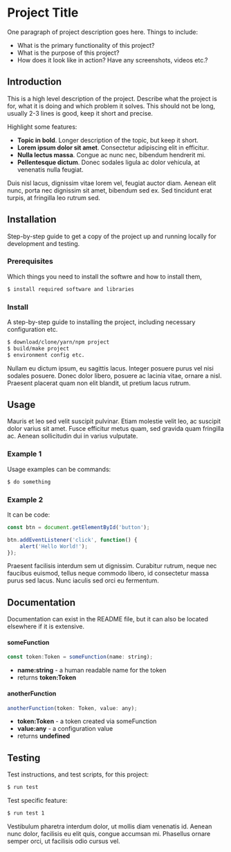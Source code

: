 # Project Title
One paragraph of project description goes here. Things to include:
- What is the primary functionality of this project?
- What is the purpose of this project?
- How does it look like in action? Have any screenshots, videos etc.?

## Introduction
This is a high level description of the project. Describe what the project is for, what it is doing and which problem it solves. This should not be long, usually 2-3 lines is good, keep it short and precise.

Highlight some features:
- **Topic in bold**. Longer description of the topic, but keep it short.
- **Lorem ipsum dolor sit amet**. Consectetur adipiscing elit in efficitur.
- **Nulla lectus massa**. Congue ac nunc nec, bibendum hendrerit mi.
- **Pellentesque dictum**. Donec sodales ligula ac dolor vehicula, at venenatis nulla feugiat.

Duis nisl lacus, dignissim vitae lorem vel, feugiat auctor diam. Aenean elit nunc, porta nec dignissim sit amet, bibendum sed ex. Sed tincidunt erat turpis, at fringilla leo rutrum sed.

## Installation
Step-by-step guide to get a copy of the project up and running locally for development and testing.

### Prerequisites
Which things you need to install the softwre and how to install them,

```bash
$ install required software and libraries
```

### Install
A step-by-step guide to installing the project, including necessary configuration etc.

```bash
$ download/clone/yarn/npm project
$ build/make project
$ environment config etc.
```

Nullam eu dictum ipsum, eu sagittis lacus. Integer posuere purus vel nisi sodales posuere. Donec dolor libero, posuere ac lacinia vitae, ornare a nisl. Praesent placerat quam non elit blandit, ut pretium lacus rutrum.

## Usage
Mauris et leo sed velit suscipit pulvinar. Etiam molestie velit leo, ac suscipit dolor varius sit amet. Fusce efficitur metus quam, sed gravida quam fringilla ac. Aenean sollicitudin dui in varius vulputate.

### Example 1
Usage examples can be commands:

```bash
$ do something
```

### Example 2
It can be code:

```javascript
const btn = document.getElementById('button');

btn.addEventListener('click', function() {
    alert('Hello World!');
});
```

Praesent facilisis interdum sem ut dignissim. Curabitur rutrum, neque nec faucibus euismod, tellus neque commodo libero, id consectetur massa purus sed lacus. Nunc iaculis sed orci eu fermentum.

## Documentation
Documentation can exist in the README file, but it can also be located elsewhere if it is extensive. 

#### someFunction
```javascript
const token:Token = someFunction(name: string);
```
- **name:string** - a human readable name for the token
- returns **token:Token**


#### anotherFunction
```javascript
anotherFunction(token: Token, value: any);
```
- **token:Token** - a token created via someFunction
- **value:any** - a configuration value
- returns **undefined**

## Testing
Test instructions, and test scripts, for this project:

```bash
$ run test
```

Test specific feature:

```bash
$ run test 1
```

Vestibulum pharetra interdum dolor, ut mollis diam venenatis id. Aenean nunc dolor, facilisis eu elit quis, congue accumsan mi. Phasellus ornare semper orci, ut facilisis odio cursus vel.

